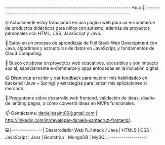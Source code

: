 --------------------------------------------------------------- Hola 🖖 ----------------------------------------------------------------------

🤓 Actualmente estoy trabajando en una pagina web para un e-commerce de productos didácticos para niños con autismo, además de proyectos personales con HTML, CSS, JavaScript y Java.

🌱 Estoy en un proceso de aprendizaje de Full Stack Web Development con Java, algoritmos y estructuras de datos en JavaScript, y fundamentos de Cloud Computing.

👯 Busco colaborar en proyectos web educativos, accesibles y con impacto social, especialmente e-commerce y apps enfocadas en la inclusión digital.

😃 Dispuesta a recibir y dar feedback para mejorar mis habilidades en backend (Java + Spring) y estrategias para lanzar mis aplicaciones al mercado.

💬 Preguntame sobre desarrollo web frontend, validación de ideas, diseño de landing pages, o cómo convertir ideas en MVPs funcionales.

📫 Contáctame: daniellesaint09@gmail.com | http://linkedin.com/in/developer-daniela-santacruz-frontend/.

💻|----------------| Desarrollador Web Full stack / Java | HTML5 | CSS | JavaScript | Java | Bootstrap | MongoDB  | MySQL |------------------|
